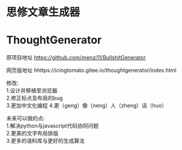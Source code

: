 # 思修文章生成器
# ThoughtGenerator

原项目地址 https://github.com/menzi11/BullshitGenerator

网页版地址 hhttps://icingtomato.gitee.io/thoughtgenerator/index.html

修改:  
1.设计并移植至浏览器  
2.修正标点及布局的bug  
3.更加中文化编程
4.更（geng）像（neng）人（zheng）话（huo）  

未来可以做的点:  
1.解决python与javascript代码协同问题  
2.更美的文字布局排版  
3.更多的语料库与更好的生成算法  
